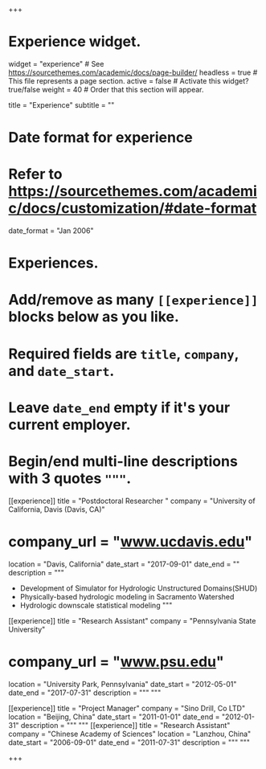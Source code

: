 +++
# Experience widget.
widget = "experience"  # See https://sourcethemes.com/academic/docs/page-builder/
headless = true  # This file represents a page section.
active = false  # Activate this widget? true/false
weight = 40  # Order that this section will appear.

title = "Experience"
subtitle = ""

# Date format for experience
#   Refer to https://sourcethemes.com/academic/docs/customization/#date-format
date_format = "Jan 2006"

# Experiences.
#   Add/remove as many `[[experience]]` blocks below as you like.
#   Required fields are `title`, `company`, and `date_start`.
#   Leave `date_end` empty if it's your current employer.
#   Begin/end multi-line descriptions with 3 quotes `"""`.
[[experience]]
  title = "Postdoctoral Researcher "
  company = "University of California, Davis (Davis, CA)"
  # company_url = "www.ucdavis.edu"
  location = "Davis, California"
  date_start = "2017-09-01"
  date_end = ""
  description = """
  * Development of Simulator for Hydrologic Unstructured Domains(SHUD)
  * Physically-based hydrologic modeling in Sacramento Watershed
  * Hydrologic downscale statistical modeling
    """

[[experience]]
  title = "Research Assistant"
  company = "Pennsylvania State University"
  # company_url = "www.psu.edu"
  location = "University Park, Pennsylvania"
  date_start = "2012-05-01"
  date_end = "2017-07-31"
  description = """
  """

[[experience]]
  title = "Project Manager"
  company = "Sino Drill, Co LTD"
  location = "Beijing, China"
  date_start = "2011-01-01"
  date_end = "2012-01-31"
  description = """
  """
[[experience]]
  title = "Research Assistant"
  company = "Chinese Academy of Sciences"
  location = "Lanzhou, China"
  date_start = "2006-09-01"
  date_end = "2011-07-31"
  description = """
  """

+++
